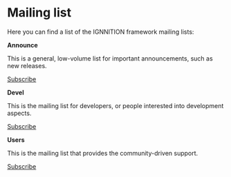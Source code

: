 # Mailing list

Here you can find a list of the IGNNITION framework mailing lists:

**Announce**

This is a general, low-volume list for important announcements, such as new releases.

[Subscribe](https://mail.ignnition.net/cgi-bin/mailman/listinfo/announce)

**Devel**

This is the mailing list for developers, or people interested  into development aspects.

[Subscribe](https://mail.ignnition.net/cgi-bin/mailman/listinfo/devel)

**Users**

This is the mailing list that provides the community-driven support.

[Subscribe](https://mail.ignnition.net/cgi-bin/mailman/listinfo/users)